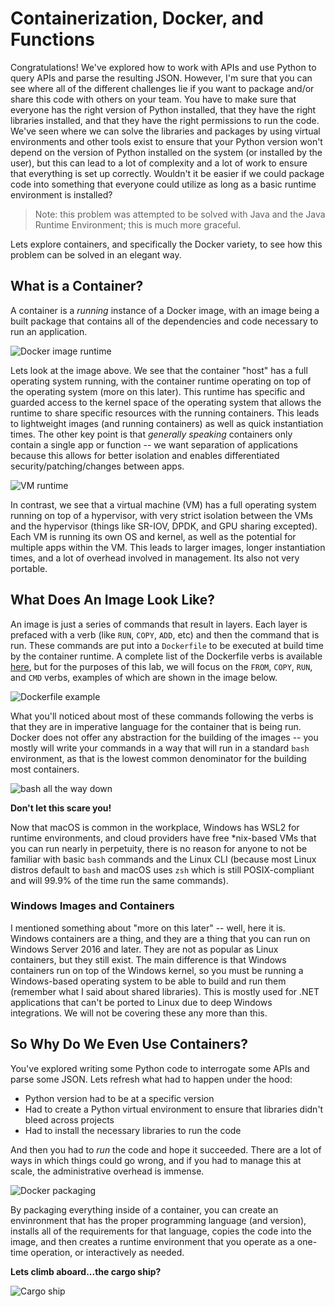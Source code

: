 # Containerization, Docker, and Functions

Congratulations!  We've explored how to work with APIs and use Python to query APIs and parse the resulting JSON.  However, I'm sure that you can see where all of the different challenges lie if you want to package and/or share this code with others on your team.  You have to make sure that everyone has the right version of Python installed, that they have the right libraries installed, and that they have the right permissions to run the code.  We've seen where we can solve the libraries and packages by using virtual environments and other tools exist to ensure that your Python version won't depend on the version of Python installed on the system (or installed by the user), but this can lead to a lot of complexity and a lot of work to ensure that everything is set up correctly.  Wouldn't it be easier if we could package code into something that everyone could utilize as long as a basic runtime environment is installed?

> Note: this problem was attempted to be solved with Java and the Java Runtime Environment; this is much more graceful.

Lets explore containers, and specifically the Docker variety, to see how this problem can be solved in an elegant way.

## What is a Container?

A container is a *running* instance of a Docker image, with an image being a built package that contains all of the dependencies and code necessary to run an application.

![Docker image runtime](./images/Picture1.png)

Lets look at the image above.  We see that the container "host" has a full operating system running, with the container runtime operating on top of the operating system (more on this later).  This runtime has specific and guarded access to the kernel space of the operating system that allows the runtime to share specific resources with the running containers.  This leads to lightweight images (and running containers) as well as quick instantiation times.  The other key point is that *generally speaking* containers only contain a single app or function -- we want separation of applications because this allows for better isolation and enables differentiated security/patching/changes between apps.

![VM runtime](./images/Picture2.png)

In contrast, we see that a virtual machine (VM) has a full operating system running on top of a hypervisor, with very strict isolation between the VMs and the hypervisor (things like SR-IOV, DPDK, and GPU sharing excepted).  Each VM is running its own OS and kernel, as well as the potential for multiple apps within the VM.  This leads to larger images, longer instantiation times, and a lot of overhead involved in management.  Its also not very portable.

## What Does An Image Look Like?

An image is just a series of commands that result in layers.  Each layer is prefaced with a verb (like `RUN`, `COPY`, `ADD`, etc) and then the command that is run.  These commands are put into a `Dockerfile` to be executed at build time by the container runtime.  A complete list of the Dockerfile verbs is available [here](https://docs.docker.com/reference/dockerfile/), but for the purposes of this lab, we will focus on the `FROM`, `COPY`, `RUN`, and `CMD` verbs, examples of which are shown in the image below.

![Dockerfile example](./images/Picture3.png)

What you'll noticed about most of these commands following the verbs is that they are in imperative language for the container that is being run.  Docker does not offer any abstraction for the building of the images -- you mostly will write your commands in a way that will run in a standard `bash` environment, as that is the lowest common denominator for the building most containers.

![bash all the way down](./images/Picture5.jpg)

**Don't let this scare you!**

Now that macOS is common in the workplace, Windows has WSL2 for runtime environments, and cloud providers have free *nix-based VMs that you can run nearly in perpetuity, there is no reason for anyone to not be familiar with basic `bash` commands and the Linux CLI (because most Linux distros default to `bash` and macOS uses `zsh` which is still POSIX-compliant and will 99.9% of the time run the same commands).

### Windows Images and Containers

I mentioned something about "more on this later" -- well, here it is.  Windows containers are a thing, and they are a thing that you can run on Windows Server 2016 and later.  They are not as popular as Linux containers, but they still exist.  The main difference is that Windows containers run on top of the Windows kernel, so you must be running a Windows-based operating system to be able to build and run them (remember what I said about shared libraries).  This is mostly used for .NET applications that can't be ported to Linux due to deep Windows integrations.  We will not be covering these any more than this.

## So Why Do We Even Use Containers?

You've explored writing some Python code to interrogate some APIs and parse some JSON.  Lets refresh what had to happen under the hood:

- Python version had to be at a specific version
- Had to create a Python virtual environment to ensure that libraries didn't bleed across projects
- Had to install the necessary libraries to run the code

And then you had to *run* the code and hope it succeeded.  There are a lot of ways in which things could go wrong, and if you had to manage this at scale, the administrative overhead is immense.

![Docker packaging](./images/Picture6.png)

By packaging everything inside of a container, you can create an envinronment that has the proper programming language (and version), installs all of the requirements for that language, copies the code into the image, and then creates a runtime environment that you operate as a one-time operation, or interactively as needed.

**Lets climb aboard...the cargo ship?**

![Cargo ship](./images/cargo-ship.png)